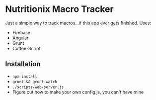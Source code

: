 # Nutritionix Macro Tracker #

Just a simple way to track macros...if this app ever gets finished.
Uses:

*  Firebase
*  Angular
*  Grunt
*  Coffee-Script

## Installation ##

*  `npm install`
*  `grunt && grunt watch`
*  `./scripts/web-server.js`
*  Figure out how to make your own config.js, you can't have mine

